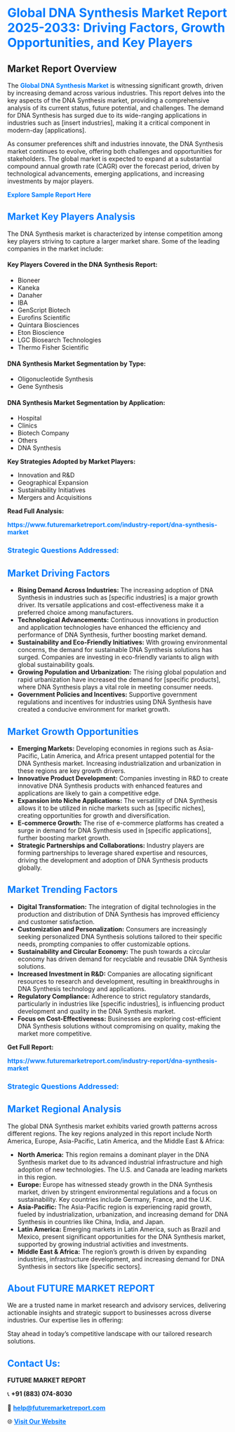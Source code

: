 <h1 style="color: #007BFF;">Global DNA Synthesis Market Report 2025-2033: Driving Factors, Growth Opportunities, and Key Players</h1>

<section id="overview">
<h2>Market Report Overview</h2>
<p>The <a href="https://www.futuremarketreport.com/industry-report/dna-synthesis-market" style="color: #007BFF; text-decoration: none;"><strong>Global DNA Synthesis Market</strong></a> is witnessing significant growth, driven by increasing demand across various industries. This report delves into the key aspects of the DNA Synthesis market, providing a comprehensive analysis of its current status, future potential, and challenges. The demand for DNA Synthesis has surged due to its wide-ranging applications in industries such as [insert industries], making it a critical component in modern-day [applications].</p>
<p>As consumer preferences shift and industries innovate, the DNA Synthesis market continues to evolve, offering both challenges and opportunities for stakeholders. The global market is expected to expand at a substantial compound annual growth rate (CAGR) over the forecast period, driven by technological advancements, emerging applications, and increasing investments by major players.</p>
</section>

<section id="overview">
<p><a href="https://www.futuremarketreport.com/request-sample/reportId=112671" style="color: #007BFF; text-decoration: none;"><strong>Explore Sample Report Here</strong></a></p>
</section>

<section id="key-players">
<h2 style="color: #007BFF;">Market Key Players Analysis</h2>
<p>The DNA Synthesis market is characterized by intense competition among key players striving to capture a larger market share. Some of the leading companies in the market include:</p>
<h4>Key Players Covered in the DNA Synthesis Report:</h4>
<ul><li>Bioneer</li><li>Kaneka</li><li>Danaher</li><li>IBA</li><li>GenScript Biotech</li><li>Eurofins Scientific</li><li>Quintara Biosciences</li><li>Eton Bioscience</li><li>LGC Biosearch Technologies</li><li>Thermo Fisher Scientific</li></ul>
<h4>DNA Synthesis Market Segmentation by Type:</h4>
<ul><li>Oligonucleotide Synthesis</li><li>Gene Synthesis</li></ul>

<h4>DNA Synthesis Market Segmentation by Application:</h4>
<ul><li>Hospital</li><li>Clinics</li><li>Biotech Company</li><li>Others</li><li>DNA Synthesis</li></ul>
<p><strong>Key Strategies Adopted by Market Players:</strong></p>
<ul>
<li>Innovation and R&D</li>
<li>Geographical Expansion</li>
<li>Sustainability Initiatives</li>
<li>Mergers and Acquisitions</li>
</ul>
</section>

<section>
<p><strong>Read Full Analysis: </strong></p><a href="https://www.futuremarketreport.com/industry-report/dna-synthesis-market" style="color: #007BFF; text-decoration: none;"><strong>https://www.futuremarketreport.com/industry-report/dna-synthesis-market</strong></a>
<h3 style="color: #007BFF;">Strategic Questions Addressed:</h3>
</section>

<section id="driving-factors">
<h2 style="color: #007BFF;">Market Driving Factors</h2>
<ul>
<li><strong>Rising Demand Across Industries:</strong> The increasing adoption of DNA Synthesis in industries such as [specific industries] is a major growth driver. Its versatile applications and cost-effectiveness make it a preferred choice among manufacturers.</li>
<li><strong>Technological Advancements:</strong> Continuous innovations in production and application technologies have enhanced the efficiency and performance of DNA Synthesis, further boosting market demand.</li>
<li><strong>Sustainability and Eco-Friendly Initiatives:</strong> With growing environmental concerns, the demand for sustainable DNA Synthesis solutions has surged. Companies are investing in eco-friendly variants to align with global sustainability goals.</li>
<li><strong>Growing Population and Urbanization:</strong> The rising global population and rapid urbanization have increased the demand for [specific products], where DNA Synthesis plays a vital role in meeting consumer needs.</li>
<li><strong>Government Policies and Incentives:</strong> Supportive government regulations and incentives for industries using DNA Synthesis have created a conducive environment for market growth.</li>
</ul>
</section>

<section id="growth-opportunities">
<h2 style="color: #007BFF;">Market Growth Opportunities</h2>
<ul>
<li><strong>Emerging Markets:</strong> Developing economies in regions such as Asia-Pacific, Latin America, and Africa present untapped potential for the DNA Synthesis market. Increasing industrialization and urbanization in these regions are key growth drivers.</li>
<li><strong>Innovative Product Development:</strong> Companies investing in R&D to create innovative DNA Synthesis products with enhanced features and applications are likely to gain a competitive edge.</li>
<li><strong>Expansion into Niche Applications:</strong> The versatility of DNA Synthesis allows it to be utilized in niche markets such as [specific niches], creating opportunities for growth and diversification.</li>
<li><strong>E-commerce Growth:</strong> The rise of e-commerce platforms has created a surge in demand for DNA Synthesis used in [specific applications], further boosting market growth.</li>
<li><strong>Strategic Partnerships and Collaborations:</strong> Industry players are forming partnerships to leverage shared expertise and resources, driving the development and adoption of DNA Synthesis products globally.</li>
</ul>
</section>

<section id="trending-factors">
<h2 style="color: #007BFF;">Market Trending Factors</h2>
<ul>
<li><strong>Digital Transformation:</strong> The integration of digital technologies in the production and distribution of DNA Synthesis has improved efficiency and customer satisfaction.</li>
<li><strong>Customization and Personalization:</strong> Consumers are increasingly seeking personalized DNA Synthesis solutions tailored to their specific needs, prompting companies to offer customizable options.</li>
<li><strong>Sustainability and Circular Economy:</strong> The push towards a circular economy has driven demand for recyclable and reusable DNA Synthesis solutions.</li>
<li><strong>Increased Investment in R&D:</strong> Companies are allocating significant resources to research and development, resulting in breakthroughs in DNA Synthesis technology and applications.</li>
<li><strong>Regulatory Compliance:</strong> Adherence to strict regulatory standards, particularly in industries like [specific industries], is influencing product development and quality in the DNA Synthesis market.</li>
<li><strong>Focus on Cost-Effectiveness:</strong> Businesses are exploring cost-efficient DNA Synthesis solutions without compromising on quality, making the market more competitive.</li>
</ul>
</section>

<section>
<p><strong>Get Full Report: </strong></p><a href="https://www.futuremarketreport.com/industry-report/dna-synthesis-market" style="color: #007BFF; text-decoration: none;"><strong>https://www.futuremarketreport.com/industry-report/dna-synthesis-market</strong></a>
<h3 style="color: #007BFF;">Strategic Questions Addressed:</h3>
</section>


<section id="regional-analysis">
<h2 style="color: #007BFF;">Market Regional Analysis</h2>
<p>The global DNA Synthesis market exhibits varied growth patterns across different regions. The key regions analyzed in this report include North America, Europe, Asia-Pacific, Latin America, and the Middle East & Africa:</p>
<ul>
<li><strong>North America:</strong> This region remains a dominant player in the DNA Synthesis market due to its advanced industrial infrastructure and high adoption of new technologies. The U.S. and Canada are leading markets in this region.</li>
<li><strong>Europe:</strong> Europe has witnessed steady growth in the DNA Synthesis market, driven by stringent environmental regulations and a focus on sustainability. Key countries include Germany, France, and the U.K.</li>
<li><strong>Asia-Pacific:</strong> The Asia-Pacific region is experiencing rapid growth, fueled by industrialization, urbanization, and increasing demand for DNA Synthesis in countries like China, India, and Japan.</li>
<li><strong>Latin America:</strong> Emerging markets in Latin America, such as Brazil and Mexico, present significant opportunities for the DNA Synthesis market, supported by growing industrial activities and investments.</li>
<li><strong>Middle East & Africa:</strong> The region’s growth is driven by expanding industries, infrastructure development, and increasing demand for DNA Synthesis in sectors like [specific sectors].</li>
</ul>
</section>

<footer>
<h2 style="color: #007BFF;">About FUTURE MARKET REPORT</h2>
<p>We are a trusted name in market research and advisory services, delivering actionable insights and strategic support to businesses across diverse industries. Our expertise lies in offering:</p>

<p>Stay ahead in today’s competitive landscape with our tailored research solutions.</p>

<h2 style="color: #007BFF;">Contact Us:</h2>
<p><strong>FUTURE MARKET REPORT</strong></p>
<p>📞 <strong>+91 (883) 074-8030</strong></p>
<p>📧 <strong><a href="mailto:help@futuremarketreport.com" style="color: #007BFF;">help@futuremarketreport.com</a></strong></p>
<p>🌐 <strong><a href="https://www.futuremarketreport.com/" style="color: #007BFF;">Visit Our Website</a></strong></p>
</footer>